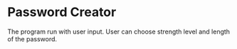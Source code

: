 # Password Creator
 The program run with user input. User can choose strength level and length of the password.
